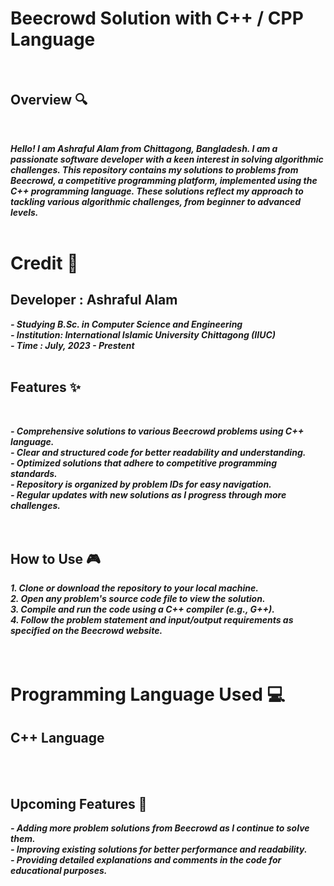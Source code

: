 # Beecrowd Solution with C++ / CPP Language
<br> 

## Overview 🔍
<br> 

***Hello! I am Ashraful Alam from Chittagong, Bangladesh. I am a passionate software developer with a keen interest in solving algorithmic challenges. This repository contains my solutions to problems from Beecrowd, a competitive programming platform, implemented using the C++ programming language. These solutions reflect my approach to tackling various algorithmic challenges, from beginner to advanced levels.***
<br> <br> 

# Credit 🙌

## Developer : Ashraful Alam
***- Studying B.Sc. in Computer Science and Engineering***  
***- Institution: International Islamic University Chittagong (IIUC)***  
***- Time : July, 2023 - Prestent***
<br> <br> 

## Features ✨
<br> 

***- Comprehensive solutions to various Beecrowd problems using C++ language.***  
***- Clear and structured code for better readability and understanding.***  
***- Optimized solutions that adhere to competitive programming standards.***  
***- Repository is organized by problem IDs for easy navigation.***  
***- Regular updates with new solutions as I progress through more challenges.***  
<br> <br> 

## How to Use 🎮

***1. Clone or download the repository to your local machine.***  
***2. Open any problem's source code file to view the solution.***  
***3. Compile and run the code using a C++ compiler (e.g., G++).***  
***4. Follow the problem statement and input/output requirements as specified on the Beecrowd website.***  
<br> <br> 

# Programming Language Used 💻

##  C++ Language
<br> <br> 

## Upcoming Features 🚀

***- Adding more problem solutions from Beecrowd as I continue to solve them.***  
***- Improving existing solutions for better performance and readability.***  
***- Providing detailed explanations and comments in the code for educational purposes.***  




<br><br><br> 

